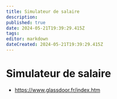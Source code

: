 ```yaml
---
title: Simulateur de salaire
description: 
published: true
date: 2024-05-21T19:39:29.415Z
tags: 
editor: markdown
dateCreated: 2024-05-21T19:39:29.415Z
---
```


# Simulateur de salaire

- <https://www.glassdoor.fr/index.htm>
